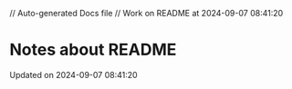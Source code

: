 // Auto-generated Docs file
// Work on README at 2024-09-07 08:41:20
# Notes about README
Updated on 2024-09-07 08:41:20

